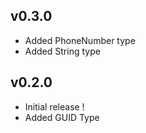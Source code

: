 ## v0.3.0
 - Added PhoneNumber type
 - Added String type

## v0.2.0
 - Initial release !
 - Added GUID Type
